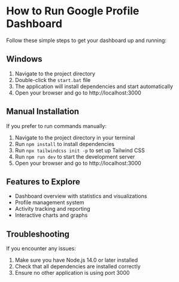 # How to Run Google Profile Dashboard

Follow these simple steps to get your dashboard up and running:

## Windows

1. Navigate to the project directory
2. Double-click the `start.bat` file
3. The application will install dependencies and start automatically
4. Open your browser and go to http://localhost:3000

## Manual Installation

If you prefer to run commands manually:

1. Navigate to the project directory in your terminal
2. Run `npm install` to install dependencies
3. Run `npx tailwindcss init -p` to set up Tailwind CSS
4. Run `npm run dev` to start the development server
5. Open your browser and go to http://localhost:3000

## Features to Explore

- Dashboard overview with statistics and visualizations
- Profile management system
- Activity tracking and reporting
- Interactive charts and graphs

## Troubleshooting

If you encounter any issues:

1. Make sure you have Node.js 14.0 or later installed
2. Check that all dependencies are installed correctly
3. Ensure no other application is using port 3000 